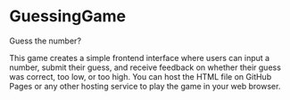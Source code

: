 # GuessingGame
Guess the number?

This game creates a simple frontend interface where users can input a number, submit their guess, and receive feedback on whether their guess was correct, too low, or too high. You can host the HTML file on GitHub Pages or any other hosting service to play the game in your web browser.
